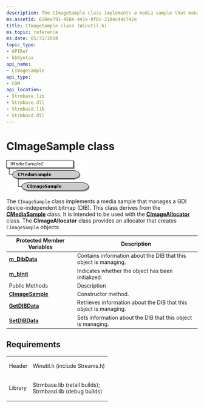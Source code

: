 ```yaml
---
description: The CImageSample class implements a media sample that manages a GDI device-independent bitmap (DIB).
ms.assetid: 620ea791-458e-441e-8f0c-2184c44c742e
title: CImageSample class (Winutil.h)
ms.topic: reference
ms.date: 05/31/2018
topic_type: 
- APIRef
- kbSyntax
api_name: 
- CImageSample
api_type: 
- COM
api_location: 
- Strmbase.lib
- Strmbase.dll
- Strmbasd.lib
- Strmbasd.dll
---
```


# CImageSample class

![cimagesample class hierarchy](images/wutil03.png)

The `CImageSample` class implements a media sample that manages a GDI device-independent bitmap (DIB). This class derives from the [**CMediaSample**](cmediasample.md) class. It is intended to be used with the [**CImageAllocator**](cimageallocator.md) class. The **CImageAllocator** class provides an allocator that creates `CImageSample` objects.



| Protected Member Variables                        | Description                                                       |
|---------------------------------------------------|-------------------------------------------------------------------|
| [**m\_DibData**](cimagesample-m-dibdata.md)      | Contains information about the DIB that this object is managing.  |
| [**m\_bInit**](cimagesample-m-binit.md)          | Indicates whether the object has been initialized.                |
| Public Methods                                    | Description                                                       |
| [**CImageSample**](cimagesample-cimagesample.md) | Constructor method.                                               |
| [**GetDIBData**](cimagesample-getdibdata.md)     | Retrieves information about the DIB that this object is managing. |
| [**SetDIBData**](cimagesample-setdibdata.md)     | Sets information about the DIB that this object is managing.      |



 

## Requirements



|                    |                                                                                                                                                                                            |
|--------------------|--------------------------------------------------------------------------------------------------------------------------------------------------------------------------------------------|
| Header<br/>  | <dl> <dt>Winutil.h (include Streams.h)</dt> </dl>                                                                                   |
| Library<br/> | <dl> <dt>Strmbase.lib (retail builds); </dt> <dt>Strmbasd.lib (debug builds)</dt> </dl> |



 

 




